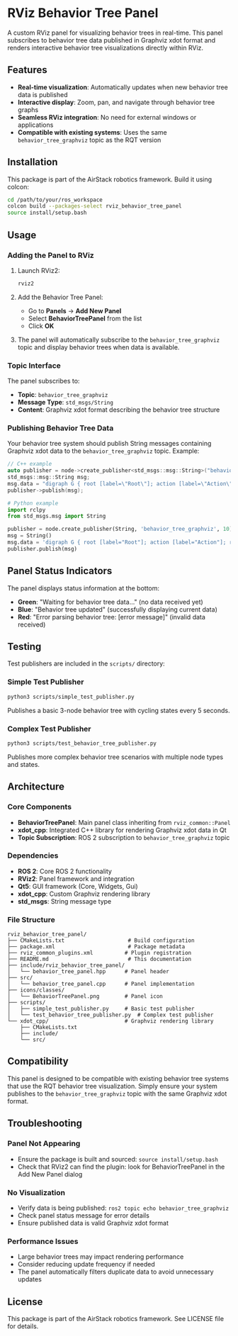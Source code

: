 # RViz Behavior Tree Panel

A custom RViz panel for visualizing behavior trees in real-time. This panel subscribes to behavior tree data published in Graphviz xdot format and renders interactive behavior tree visualizations directly within RViz.

## Features

- **Real-time visualization**: Automatically updates when new behavior tree data is published
- **Interactive display**: Zoom, pan, and navigate through behavior tree graphs
- **Seamless RViz integration**: No need for external windows or applications
- **Compatible with existing systems**: Uses the same `behavior_tree_graphviz` topic as the RQT version

## Installation

This package is part of the AirStack robotics framework. Build it using colcon:

```bash
cd /path/to/your/ros_workspace
colcon build --packages-select rviz_behavior_tree_panel
source install/setup.bash
```

## Usage

### Adding the Panel to RViz

1. Launch RViz2:
   ```bash
   rviz2
   ```

2. Add the Behavior Tree Panel:
   - Go to **Panels** → **Add New Panel**
   - Select **BehaviorTreePanel** from the list
   - Click **OK**

3. The panel will automatically subscribe to the `behavior_tree_graphviz` topic and display behavior trees when data is available.

### Topic Interface

The panel subscribes to:
- **Topic**: `behavior_tree_graphviz`
- **Message Type**: `std_msgs/String`
- **Content**: Graphviz xdot format describing the behavior tree structure

### Publishing Behavior Tree Data

Your behavior tree system should publish String messages containing Graphviz xdot data to the `behavior_tree_graphviz` topic. Example:

```cpp
// C++ example
auto publisher = node->create_publisher<std_msgs::msg::String>("behavior_tree_graphviz", 10);
std_msgs::msg::String msg;
msg.data = "digraph G { root [label=\"Root\"]; action [label=\"Action\"]; root -> action; }";
publisher->publish(msg);
```

```python
# Python example
import rclpy
from std_msgs.msg import String

publisher = node.create_publisher(String, 'behavior_tree_graphviz', 10)
msg = String()
msg.data = 'digraph G { root [label="Root"]; action [label="Action"]; root -> action; }'
publisher.publish(msg)
```

## Panel Status Indicators

The panel displays status information at the bottom:
- **Green**: "Waiting for behavior tree data..." (no data received yet)
- **Blue**: "Behavior tree updated" (successfully displaying current data)
- **Red**: "Error parsing behavior tree: [error message]" (invalid data received)

## Testing

Test publishers are included in the `scripts/` directory:

### Simple Test Publisher
```bash
python3 scripts/simple_test_publisher.py
```
Publishes a basic 3-node behavior tree with cycling states every 5 seconds.

### Complex Test Publisher  
```bash
python3 scripts/test_behavior_tree_publisher.py
```
Publishes more complex behavior tree scenarios with multiple node types and states.

## Architecture

### Core Components

- **BehaviorTreePanel**: Main panel class inheriting from `rviz_common::Panel`
- **xdot_cpp**: Integrated C++ library for rendering Graphviz xdot data in Qt
- **Topic Subscription**: ROS 2 subscription to `behavior_tree_graphviz` topic

### Dependencies

- **ROS 2**: Core ROS 2 functionality
- **RViz2**: Panel framework and integration
- **Qt5**: GUI framework (Core, Widgets, Gui)
- **xdot_cpp**: Custom Graphviz rendering library
- **std_msgs**: String message type

### File Structure

```
rviz_behavior_tree_panel/
├── CMakeLists.txt                    # Build configuration
├── package.xml                       # Package metadata
├── rviz_common_plugins.xml          # Plugin registration
├── README.md                         # This documentation
├── include/rviz_behavior_tree_panel/
│   └── behavior_tree_panel.hpp      # Panel header
├── src/
│   └── behavior_tree_panel.cpp      # Panel implementation
├── icons/classes/
│   └── BehaviorTreePanel.png        # Panel icon
├── scripts/
│   ├── simple_test_publisher.py     # Basic test publisher
│   └── test_behavior_tree_publisher.py  # Complex test publisher
└── xdot_cpp/                        # Graphviz rendering library
    ├── CMakeLists.txt
    ├── include/
    └── src/
```

## Compatibility

This panel is designed to be compatible with existing behavior tree systems that use the RQT behavior tree visualization. Simply ensure your system publishes to the `behavior_tree_graphviz` topic with the same Graphviz xdot format.

## Troubleshooting

### Panel Not Appearing
- Ensure the package is built and sourced: `source install/setup.bash`
- Check that RViz2 can find the plugin: look for BehaviorTreePanel in the Add New Panel dialog

### No Visualization
- Verify data is being published: `ros2 topic echo behavior_tree_graphviz`
- Check panel status message for error details
- Ensure published data is valid Graphviz xdot format

### Performance Issues
- Large behavior trees may impact rendering performance
- Consider reducing update frequency if needed
- The panel automatically filters duplicate data to avoid unnecessary updates

## License

This package is part of the AirStack robotics framework. See LICENSE file for details.
